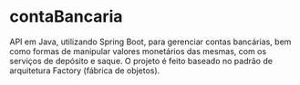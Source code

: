 # contaBancaria
API em Java, utilizando Spring Boot, para gerenciar contas bancárias, bem como formas de manipular valores monetários das mesmas, com os serviços de depósito e saque.
O projeto é feito baseado no padrão de arquitetura Factory (fábrica de objetos).